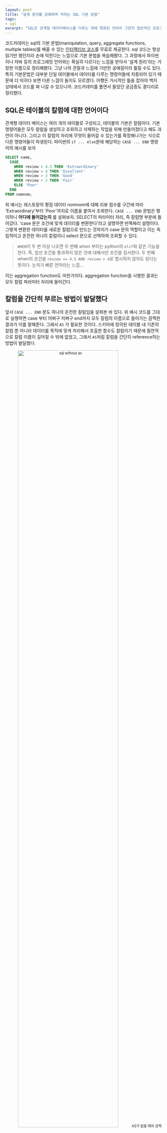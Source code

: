 ```yaml
---
layout: post
title: "설계 원리를 궁예하며 익히는 SQL 기본 문법"
tags:
- sql
excerpt: "SQL은 관계형 데이터베이스를 다루는 데에 특화된 언어라 그런지 일반적인 프로그래밍 언어를 배울 때와는 많이 다른 인상을 받았다. 코드카데미에서 제공하는 learn sql 코스를 완주하며 들었던 궁금증을 스스로 해결하며 sql의 언어적 특성을 몇 가지로 정리해 보았다."
---
```


코드카데미는 sql의 기본 문법(maniqulation, query, aggregate functions, multiple tables)를 배울 수 있는 [인터랙티브 코스](https://www.codecademy.com/learn/learn-sql)를 무료로 제공한다. sql 코드는 항상 읽기만 했던지라 손에 익힌다는 느낌으로 기본 문법을 복습해봤다. 그 과정에서 파이썬이나 자바 등의 프로그래밍 언어와는 확실히 다르다는 느낌을 받아서 '설계 원리'라는 거창한 이름으로 정리해봤다. 그냥 나의 관찰과 느낌에 기반한 궁예질이라 틀릴 수도 있다. 특히 기본문법은 대부분 단일 테이블에서 데이터를 다루는 명령어들에 치중되어 있기 때문에 더 익히다 보면 다른 느낌이 들지도 모르겠다. 어쨌든 거시적인 틀을 잡아야 백지 상태에서 코드를 짜 나갈 수 있으니까. 코드카데미를 풀면서 들었던 궁금증도 곁다리로 정리했다.

## SQL은 테이블의 칼럼에 대한 언어이다
관계형 데이터 베이스는 여러 개의 테이블로 구성되고, 테이블의 기본은 칼럼이다. 기본 명령어들은 모두 칼럼을 생성하고 조회하고 삭제하는 작업을 위해 만들어졌다고 해도 과언이 아니다. 그리고 이 칼럼의 자리에 무엇이 들어갈 수 있는가를 확장해나가는 식으로 다른 명령어들이 파생된다. 파이썬의 `if ... else`문에 해당하는 `CASE ... END` 명령어의 예시를 보자
```sql
SELECT name,
  CASE
    WHEN review > 4.5 THEN 'Extraordinary'
    WHEN review > 4 THEN 'Excellent'
    WHEN review > 3 THEN 'Good'
    WHEN review > 2 THEN 'Fair'
    ELSE 'Poor'
  END
FROM nomnom;
```
위 예시는 레스토랑의 평점 데이터 nomnom에 대해 리뷰 점수를 구간에 따라 'Extraordinary'부터 'Poor'까지로 이름을 붙여서 조회한다. `CASE ... END` 문법은 평이하니 __어디에 들어갔는지__ 를 살펴보자. SELECT의 파라미터 자리, 즉 칼럼명 부분에 들어갔다. 'case 문은 조건에 맞게 데이터를 변환한다'라고 설명하면 반쪽짜리 설명이다. 그렇게 변환한 데이터를 새로운 칼럼으로 만드는 것까지가 case 문의 역할이고 이는 독립적이고 온전한 하나의 칼럼이니 select 문으로 선택하여 조회할 수 있다.

> `WHEN`이 두 번 이상 나오면 두 번쨰 when 부터는 python의 `elif`와 같은 기능을 한다. 즉, 앞선 조건을 통과하지 않은 것에 대해서만 조건을 검사한다. 두 번쨰 when의 조건을 `review <= 4.5 AND review > 4`로 명시하지 않아도 된다는 뜻이다. 눈치가 빠른 언어라는 느낌...  

이는 aggregation function도 마찬가지다. aggregation function을 시행한 결과는 모두 칼럼 파라미터 자리에 들어간다. 

## 칼럼을 간단히 부르는 방법이 발달했다
앞서 `CASE ... END` 문도 하나의 온전한 칼럼임을 살펴본 바 있다. 위 예시 코드를 그대로 실행하면 case 부터 어쩌구 저쩌구 end까지 모두 칼럼의 이름으로 들어가는 끔찍한 결과가 이를 말해준다. 그래서 `AS` 가 필요한 것이다. 스키마에 정의된 테이블 내 기존의 칼럼 뿐 아니라 데이터를 목적에 맞게 처리해서 호출한 함수도 칼럼이기 때문에 필연적으로 칼럼 이름이 길어질 수 밖에 없었고, 그래서 `AS`처럼 칼럼을 간단히 reference하는 방법이 발달했다.

<p align="center"  style="font-size:80%;">
  <img src="{{site.baseurl}}/images/sql_basics_withoutas.png" alt="sql without as" width="80%"/>
  AS가 없을 때의 끔찍한 sql 세계. 믿기지 않겠지만 짤린 저 문자열이 모두 칼럼 이름이다
</p>  

<p align="center"  style="font-size:80%;">
  <img src="{{site.baseurl}}/images/sql_basics_As.png" alt="sql with as" width="80%"/>
  (개비스콘)
</p>

`AS`로 정의된 칼럼 이름 조차 입력하기 귀찮은 사람들을 위해 다른 방법도 마련되어 있다. SELECT 문에 제시된 순서대로 칼럼을 지칭하는 방법이다. 굳이 `AS`로 따로 이름 붙이지 않아도 간단하고 직관적인 함수를 그대로 칼럼으로 이용하고자 할 때도 유용하다.
```sql
SELECT ROUND(imdb_rating),
   COUNT(name)
FROM movies
GROUP BY 1
ORDER BY 1;
```

> `WHERE`과 `HAVING`에서는 위 방법처럼 select 문 내의 순서로 칼럼을 지칭하는 방법이 통하지 않는다. 그 이유는 조건을 거는 where문과 having문의 특성 상 select문에 등장하지 않은 칼럼도 파라미터로 전달할 수 있기 때문이다. 아래 코드는 직원이 500보다 많은 스타트업들의 상호명과 위치를 조회한다.
```sql
SELECT name, location
FROM startups
WHERE employees > 500;
```

## 결론 
SQL의 기본 문법은 `SELECT ... FROM` 구문에서 시작하여 뻗어나간다. 즉, '어떤 테이블에서 어떤 칼럼을 선택하라'는 로직을 뼈대로 하여 여기에 원하는 여러 조건과 형태를 __새로운 칼럼을 정의하고 지칭하는 방식으로__ 붙여나간다. 여러 개의 테이블을 동시에 조작하고 subquery 등을 다루는 단계로 넘어가면 다른 화려한 트릭들이 눈에 들어오겠지만, 이 기본적인 틀을 유념하면 '아 이거 로직은 알겠는데 그냥 csv로 불러와서 파이썬에서 하면 안돼?'와 같은 (과거의 나 같은) 어리석음은 막을 수 있지 않을까 한다!